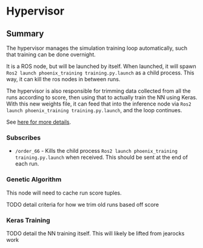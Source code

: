 # Hypervisor

## Summary

The hypervisor manages the simulation training loop automatically, such that training can be done overnight.

It is a ROS node, but will be launched by itself. When launched, it will spawn `Ros2 launch phoenix_training training.py.launch`
as a child process. This way, it can kill the ros nodes in between runs.

The hypervisor is also responsible for trimming data collected from all the runs according to score, then using that to actually train the 
NN using Keras. With this new weights file, it can feed that into the inference node via `Ros2 launch phoenix_training training.py.launch`,
and the loop continues.

See [here for more details](phoenix_training.md).

### Subscribes

- `/order_66` - Kills the child process `Ros2 launch phoenix_training training.py.launch` when received. This should be sent at the end
of each run.

### Genetic Algorithm

This node will need to cache run score tuples. 

TODO detail criteria for how we trim old runs based off score

### Keras Training

TODO detail the NN training itself. This will likely be lifted from jearocks work